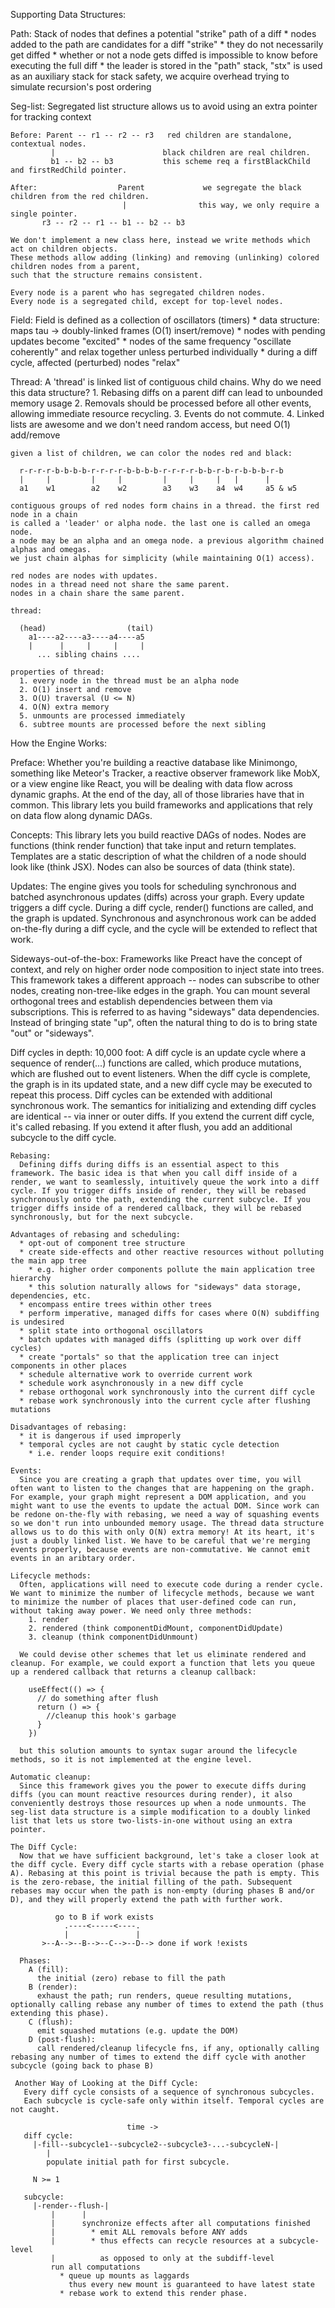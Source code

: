 Supporting Data Structures:

  Path:
    Stack of nodes that defines a potential "strike" path of a diff
      * nodes added to the path are candidates for a diff "strike"
      * they do not necessarily get diffed
      * whether or not a node gets diffed is impossible to know before executing the full diff
      * the leader is stored in the "path" stack, "stx" is used as an auxiliary stack
    for stack safety, we acquire overhead trying to simulate recursion's post ordering

  Seg-list:
    Segregated list structure allows us to avoid using an extra pointer for tracking context
     
    Before: Parent -- r1 -- r2 -- r3   red children are standalone, contextual nodes.
             |                        black children are real children.
             b1 -- b2 -- b3           this scheme req a firstBlackChild and firstRedChild pointer.

    After:                  Parent             we segregate the black children from the red children.
                             |                this way, we only require a single pointer.
           r3 -- r2 -- r1 -- b1 -- b2 -- b3   

    We don't implement a new class here, instead we write methods which act on children objects.
    These methods allow adding (linking) and removing (unlinking) colored children nodes from a parent,
    such that the structure remains consistent.

    Every node is a parent who has segregated children nodes.
    Every node is a segregated child, except for top-level nodes.

  Field:
    Field is defined as a collection of oscillators (timers)
      * data structure: maps tau -> doubly-linked frames (O(1) insert/remove)
      * nodes with pending updates become "excited"
      * nodes of the same frequency "oscillate coherently" and relax together unless perturbed individually
      * during a diff cycle, affected (perturbed) nodes "relax"

  Thread:
    A 'thread' is linked list of contiguous child chains.
    Why do we need this data structure? 
      1. Rebasing diffs on a parent diff can lead to unbounded memory usage
      2. Removals should be processed before all other events, allowing immediate resource recycling.
      3. Events do not commute.
      4. Linked lists are awesome and we don't need random access, but need O(1) add/remove

    given a list of children, we can color the nodes red and black:

      r-r-r-r-b-b-b-b-r-r-r-r-b-b-b-b-r-r-r-r-b-b-r-b-r-b-b-b-r-b
      |     |         |     |         |     |     |   |      |
      a1    w1        a2    w2        a3    w3    a4  w4     a5 & w5

    contiguous groups of red nodes form chains in a thread. the first red node in a chain
    is called a 'leader' or alpha node. the last one is called an omega node.
    a node may be an alpha and an omega node. a previous algorithm chained alphas and omegas.
    we just chain alphas for simplicity (while maintaining O(1) access).

    red nodes are nodes with updates. 
    nodes in a thread need not share the same parent.
    nodes in a chain share the same parent.

    thread:

      (head)                  (tail)
        a1----a2----a3----a4----a5
        |      |     |     |     |
          ... sibling chains ....

    properties of thread:
      1. every node in the thread must be an alpha node
      2. O(1) insert and remove
      3. O(U) traversal (U <= N)
      4. O(N) extra memory
      5. unmounts are processed immediately
      6. subtree mounts are processed before the next sibling

How the Engine Works:
  
  Preface: Whether you're building a reactive database like Minimongo, something like Meteor's Tracker, a reactive observer framework like MobX, or a view engine like React, you will be dealing with data flow across dynamic graphs. At the end of the day, all of those libraries have that in common. This library lets you build frameworks and applications that rely on data flow along dynamic DAGs.

  Concepts: This library lets you build reactive DAGs of nodes. Nodes are functions (think render function) that take input and return templates. Templates are a static description of what the children of a node should look like (think JSX). Nodes can also be sources of data (think state).

  Updates: The engine gives you tools for scheduling synchronous and batched asynchronous updates (diffs) across your graph. Every update triggers a diff cycle. During a diff cycle, render() functions are called, and the graph is updated. Synchronous and asynchronous work can be added on-the-fly during a diff cycle, and the cycle will be extended to reflect that work.

  Sideways-out-of-the-box: Frameworks like Preact have the concept of context, and rely on higher order node composition to inject state into trees. This framework takes a different approach -- nodes can subscribe to other nodes, creating non-tree-like edges in the graph. You can mount several orthogonal trees and establish dependencies between them via subscriptions. This is referred to as having "sideways" data dependencies. Instead of bringing state "up", often the natural thing to do is to bring state "out" or "sideways".

  Diff cycles in depth:
    10,000 foot: 
      A diff cycle is an update cycle where a sequence of render(...) functions are called, which produce mutations, which are flushed out to event listeners. When the diff cycle is complete, the graph is in its updated state, and a new diff cycle may be executed to repeat this process. Diff cycles can be extended with additional synchronous work. The semantics for initializing and extending diff cycles are identical -- via inner or outer diffs. If you extend the current diff cycle, it's called rebasing. If you extend it after flush, you add an additional subcycle to the diff cycle.
 
    Rebasing:
      Defining diffs during diffs is an essential aspect to this framework. The basic idea is that when you call diff inside of a render, we want to seamlessly, intuitively queue the work into a diff cycle. If you trigger diffs inside of render, they will be rebased synchronously onto the path, extending the current subcycle. If you trigger diffs inside of a rendered callback, they will be rebased synchronously, but for the next subcycle.

    Advantages of rebasing and scheduling:
      * opt-out of component tree structure
      * create side-effects and other reactive resources without polluting the main app tree
        * e.g. higher order components pollute the main application tree hierarchy
        * this solution naturally allows for "sideways" data storage, dependencies, etc.
      * encompass entire trees within other trees
      * perform imperative, managed diffs for cases where O(N) subdiffing is undesired
      * split state into orthogonal oscillators
      * batch updates with managed diffs (splitting up work over diff cycles)
      * create "portals" so that the application tree can inject components in other places
      * schedule alternative work to override current work
      * schedule work asynchronously in a new diff cycle
      * rebase orthogonal work synchronously into the current diff cycle
      * rebase work synchronously into the current cycle after flushing mutations
    
    Disadvantages of rebasing:
      * it is dangerous if used improperly
      * temporal cycles are not caught by static cycle detection
        * i.e. render loops require exit conditions!

    Events:
      Since you are creating a graph that updates over time, you will often want to listen to the changes that are happening on the graph. For example, your graph might represent a DOM application, and you might want to use the events to update the actual DOM. Since work can be redone on-the-fly with rebasing, we need a way of squashing events so we don't run into unbounded memory usage. The thread data structure allows us to do this with only O(N) extra memory! At its heart, it's just a doubly linked list. We have to be careful that we're merging events properly, because events are non-commutative. We cannot emit events in an aribtary order.

    Lifecycle methods:
      Often, applications will need to execute code during a render cycle. We want to minimize the number of lifecycle methods, because we want to minimize the number of places that user-defined code can run, without taking away power. We need only three methods:
        1. render
        2. rendered (think componentDidMount, componentDidUpdate)
        3. cleanup (think componentDidUnmount)

      We could devise other schemes that let us eliminate rendered and cleanup. For example, we could export a function that lets you queue up a rendered callback that returns a cleanup callback:

        useEffect(() => {
          // do something after flush
          return () => {
            //cleanup this hook's garbage
          }
        })

      but this solution amounts to syntax sugar around the lifecycle methods, so it is not implemented at the engine level.

    Automatic cleanup:
      Since this framework gives you the power to execute diffs during diffs (you can mount reactive resources during render), it also conveniently destroys those resources up when a node unmounts. The seg-list data structure is a simple modification to a doubly linked list that lets us store two-lists-in-one without using an extra pointer.

    The Diff Cycle:
      Now that we have sufficient background, let's take a closer look at the diff cycle. Every diff cycle starts with a rebase operation (phase A). Rebasing at this point is trivial because the path is empty. This is the zero-rebase, the initial filling of the path. Subsequent rebases may occur when the path is non-empty (during phases B and/or D), and they will properly extend the path with further work.
                
              go to B if work exists
                .----<-----<----.
                |               |
           >--A-->--B-->--C-->--D--> done if work !exists

      Phases:
        A (fill):
          the initial (zero) rebase to fill the path
        B (render):
          exhaust the path; run renders, queue resulting mutations, optionally calling rebase any number of times to extend the path (thus extending this phase).
        C (flush):
          emit squashed mutations (e.g. update the DOM)
        D (post-flush):
          call rendered/cleanup lifecycle fns, if any, optionally calling rebasing any number of times to extend the diff cycle with another subcycle (going back to phase B)

     Another Way of Looking at the Diff Cycle:
       Every diff cycle consists of a sequence of synchronous subcycles. 
       Each subcycle is cycle-safe only within itself. Temporal cycles are not caught.

                              time ->
       diff cycle:
         |-fill--subcycle1--subcycle2--subcycle3-...-subcycleN-|
            |
            populate initial path for first subcycle.

         N >= 1
          
       subcycle:
         |-render--flush-|
             |      |  
             |      synchronize effects after all computations finished
             |        * emit ALL removals before ANY adds
             |        * thus effects can recycle resources at a subcycle-level
             |          as opposed to only at the subdiff-level
             run all computations
               * queue up mounts as laggards
                 thus every new mount is guaranteed to have latest state
               * rebase work to extend this render phase.
